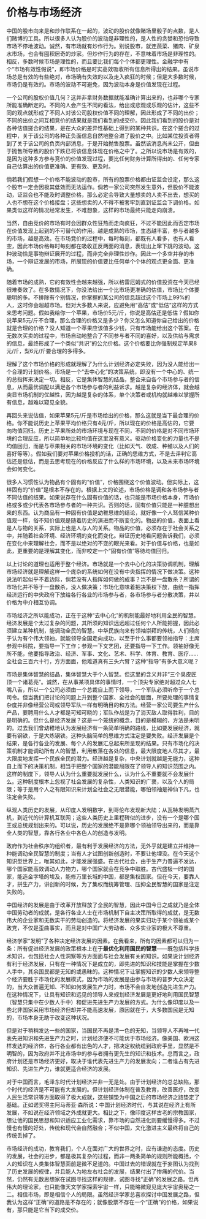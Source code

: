 # 价格与市场经济

中国的股市向来是和炒作联系在一起的，波动的股价就像赌场里骰子的点数，是人们赌博的工具。所以很多人认为股价的波动是非理性的，是人性的贪婪和恐怕导致市场不停地波动。诚然，有市场就有炒作行为。别说股市，就连蔬菜、猪肉、矿泉水市场，也会有囤积居奇的炒家。但炒作行为的存在，不意味着市场是非理性的。相反，多数时候市场是理性的，而且要比我们每个个体都更理性。金融学中有个“市场有效性假说”，即市场价格是时实高效吸收所有信息所得出的结果。虽说市场总是有效的有些绝对，市场确有失效的以及走入疯狂的时候；但是大多数时候，市场仍是有效的。市场的波动不可避免，因为波动本身是价值发现在过程。

一个公司的股权价值几何？这并非拿财务数据就能准确计算出来的，也非哪个专家所能准确断定的。不同的人会产生不同的看法，给出或悲观或乐观的估计，这些不同的观点就形成了不同人对该公司股权价值不同的理解，因此形成了不同的出价；不同的出价之间互相竞价的结果就是我们看到的成交价。因此我们看到的股价是对各种估值搓合的结果，是在大众的差异性基础上得到的某种共识。在这个搓合的过程中，关于该公司的各种正负面信息自然地整合进了股价之中。比如某位投资者得到了关于该公司的负页内部消息，于是开始抛售股票。虽然该消息尚未公开，但由于抛售所导致的股价下跌已将该信息体现在价格之中了。之所以说市场是有效的，是因为这种多方参与竞价的价值发现过程，要比任何财务计算所得出的、任何专家自己估算出的价值更准确、更有效、更及时。

倘若我们假想一个价格不能波动的股市，所有的股票价格都由证监会设定，那么这个股市一定会因极其低效而无法运作。倘若一家公司突然发生意外，但股价不能波动，证监会也不能及时调整价格，那么必定会导致大量想卖的人卖不出去，想买的人也不想在这个价格接盘；这些想卖的人不得不被套牢到直到证监会下调价格。如果类似这样的情况经常发生，不难想象，这样的市场最终只能走向崩溃。

当然，自由竞价的市场有时会因群众性狂热而走向疯狂，不过不能因此而否定市场在价值发现上起到的不可替代的作用。越是成熟的市场，生态越丰富，参与者越多的市场，越是高效。在市场竞价的过程中，每时每刻，都既有人看多，也有人看空，因此市场价格每时每刻都在吸收正反两面的消息，表现出上窜下跳的波动。这种波动恰是事物辩证展开的过程，而非完全非理性炒作。因此一个多空并存的市场，一个辩证发展的市场，所展现的价值要比任何单个个体的观点更全面、更准确。

随着市场的成熟，它的有效性会越来越强，所以格雷厄姆式的价值投资在今天已经很难奏效了。在多数情况下，你没法给出一个比市场更准确的估值，市场比个体要聪明的多。不排除有个别情况，你掌握的某公司的信息超过这个市场上99%的人，这时你会超越市场。但对大多数人来说，应避免用“高估”或“低估”这样的方式来思考问题。假如我给你一个苹果，市场价5元/斤，你说是高估还是低估？假如你说苹果5元/斤不合理，那么合理的价格又是多少？你又怎么知道你自己给出的价格就是合理的价格？没人知道一个苹果应该值多少钱，只有市场能给出这个答案。在无数次买卖的过程中，市场自动地整合了不同参与者不同的喜好，以及供给与需求的信息，最终形成了一个类似“共识”的公允价格。这个价格要比你强制规定苹果8元/斤，梨6元/斤要合理的多得多。

理解了这个市场价格的形成就理解了为什么计划经济必定失败，因为没人能给出一个合理的计划价格。市场是一个“去中心化”的决策系统，即没有一个中心的、统一的总指挥来决定一切。相反，它是集体智慧的结晶，整合来自各个市场参与者的信息，从而最优调配以满足各个市场参与者的利益诉求。越是复杂的经济体，就会越突显市场机制的优越性，因为越是复杂的体系，单个决策者或机构就越难以掌握所有信息，越难以窥见全貌。

再回头来说估值，如果苹果5元/斤是市场给出的价格，那么这就是当下最合理的价格。你不能说历史上苹果平均价格只有4元/斤，所以现在的价格是高估的，它要向均值回归。历史上苹果所处的市场环境与现在不同，不同的价格是对不同市场环境的合理反应，所以简单地比较均值在这里没有意义。驱动价格变化的力量也不是均值回归，而是与苹果相关的市场环境的变化（比如天气、收成、种殖以及人们的喜好等等）。假如我们要对苹果价格投机的话，正确的思维方式，不是去评判它高估还是低估，而是去思考现在的价格反应了什么样的市场环境，以及未来市场环境会如何变化。

很多人习惯性认为物品有个固有的“价值”，价格围绕这个价值波动。但实际上，这样固有的“价值”是根本不存在的。根据上文的论述，市场价格是调和各市场参与者不同估值的结果。如果说存在什么固有价值的话，也只能是市场价格本身，市场价格或多或少代表各市场参与者的一种共识。否则的话，固有价值只能是一种臆想出来的东西。认为商品有一种固有价值是幼稚思维的结论，就好像一个人驽信某种价值观一样，俗不知价值观是随着历史的演进而不断变化的。物品的价值，表面上看是人与物的关系，实际上也是人与人的关系。物品的价值，必须存在于社会关系之中，并随着社会环境、经济环境的变化而变化。辩证历史地看问题告诉我们，必须在变化中来理解社会，而不是以绝对的不变的眼光来看。对于价值与价格，也是如此，更重要的是理解其变化，而非咬定一个“固有价值”等待均值回归。



以上讨论的道理也适用于整个经济。市场就是一个去中心化的决策协调机制，理解市场经济就是理解这样一个庞杂的系统如何在没有中央指挥的情况下做决策。这种说法听起似乎不着边际，倘若没有人指挥如何做的成事？岂不是一盘散杀？所谓的市场化并不等于一盘散杀，没人做决策；市场化意味着把决策权下放，由统一指挥经济运行的中央政府下放给各行各业的市场参与者，各市场参与者分散决策，并以价格为中介相互协调。

市场经济之所以能成功，正在于这种“去中心化”的机制能最好地利用全民的智慧。经济发展是个太过复杂的问题，其所须的知识远远超过任何个人所能把握，因此必须建立某种机制，能调动全民的智慧。中华民族向来有领袖崇拜的传统，人们倾向于认为有个伟大领袖，就能领导全国走向成功，以至于什么事都要领袖指导：主席参观中科院，要指导一下工作；参观一下文艺团，还要指导一下工作。领袖好像无所不能，他要指导政治、经济、军事、文化、艺术、科学、体育、教育、医疗……全社会三百六十行，方方面面，他难道真有三头六臂？这种“指导”有多大意义呢？

市场是集体智慧的结晶，集体智慧大于个人智慧。但这里的含义并非“三个臭皮匠顶一个诸葛亮”。诚然，在从事某项具体的事情时，一个顶尖专家绝对超过众人七嘴八舌，所以一个公司必须由一个总裁自上而下领导，一个军队必须听命于一个总司令。但当我们把讨论的问题上升到整个国家、全社会的层面，所要处理的事情复杂度并非像经营公司或领导军队一样有明确目的和方法。经营一家公司要生产什么产品，要聘用什么人才都是可知可晓的；军队作战是为了消灭敌人取得胜利，目的是明确的。但什么是经济发展？这是一个笼统的概念，目的是模糊的，方法是未明的。过去我们曾幼稚地认为发展经济有一条简单明确的路线，比如要发展经济，就要有钢铁，于是大炼钢铁。这种头脑简单的思维方式注定是要失败。经济发展是个结果，是各行各业的发展、每个人的发展汇总起来所呈现的结果。只有市场化的决策机制才能调动所有人的智慧，利用散落在各处的信息，最大限度地人尽其才，最大限度地发挥一个民族全民的潜力。经济越是复杂，中央计划就越是无能力，这种自上而下的决策机制，相当于把整个国家的潜能局限在了领导人的知识范围之内。这样的制度下，领导人认为什么重要就发展什么，认为什么不重要就不会发展什么。这种制度根本上忽视了社会发展的复杂性，人类知识的广褒，以及个人的局限；等于是用个人之有限知识来计划全社会之无限潜能，哪怕领袖是神仙下凡，也注定会失败。

纵观人类历史的发展，从印度人发明数字，到哥伦布发现新大陆；从瓦特发明蒸汽机，到近代的计算机互联网；这些人类历史上里程碑似的进步，没有一个是哪个国王或总统规划出来的。可以说，历史的发展绝不是靠哪个领袖领导出来的，而是靠全人类的智慧，靠各行各业中各色人的创造与发明。

政府作为社会秩序的组织者，最有利于发展经济的方法，无外乎就是建立并维持一种能调动全民智慧的制度；当有人才试图创新创造时，不要让他埋没。在今天这个知识型世界上，唯其如此，才能发展强盛。在古代社会，由于生产力普遍不发达，哪个国家能高效调动人力物力，哪个国家就会在竞争中取胜。古代盛极一时的国家，能造金字塔的埃及，能修万里长城的中国，都是集权国家。但在今天，要靠人才，拼生产力，讲创新的时候，为了集权而统筹管理、压抑全民智慧的国家是注定失败的。

中国经济的发展是由于改革开放释放了全民的智慧，因此中国今日之成就乃是全体中国劳动者的成就，是各行各业人士在市场机制下自主决策所取得的成就，是无数伟大的企业家和无数实干的劳动创造的。将经济发展的果实归功于某个领袖或某个政党，不仅是歪曲事实，而且是对中国广大劳动者、众多实业家的极大不尊重。



经济学家“发明”了各种决定经济发展的因素。在我看来，所有的因素都可以归为一条：所有促进经济发展的政策根本上在于**最优化利用国民的智慧**——既包括科学技术知识，也包括社会人性洞察等方方面面与社会发展有关的知识。如果说计划经济有利于经济发展，只有在一种情况下是成立的，即先进的知识和技能是掌握在少数人手中，其余国民都是无知的或愚昧的。这种情况下让掌握知识的少数人来领导整个经济要胜于市场化的发展模式，因为市场的发展是由参与市场的普罗大众决定的，当大众普遍无知、不知如何发展生产力时，市场不会自发地创造先进生产力。在这种情况下，让具有知识和远见的领导人来规划经济发展是更好地利用国民智慧（智慧只集中在少数人手中）和促进先进生产力发展的方式。为什么像印度以及一些北非国家采用市场经济但却并不能高速发展，原因就在于，大多数国民是无知的，市场本身无助于改变这种状况。

但是对于稍稍发达一些的国家，当国民不再是清一色的无知，当领导人不再唯一代表先进知识和先进生产力之时，计划经济便不可能优于市场经济。像美国、欧洲这样发达的经济体，各行各业都有出色的人才，把决定权统缆到政府手里，显然是不明智的，因为政府并不比市场中的参与者拥有更先生的知识和技术。总而言之，政府计划还是市场经济更好，取决于谁代表先进生产力的发展发向；二者谁占有先进知识、先进生产力，谁就更适合经济的发展。

对于中国而言，毛泽东时代计划经济并非一无是处。由于计划经济的总总缺陷，那个时代的经济是不可能有大发展的。但计划经济体制在普及教育，改善医疗，改变人民生活常识等方面取得了极大成就，这些铺垫为中国之后的市场经济之路垫定了基础。正如诺奖得主阿马蒂亚·森所说：中国计划经济时代，与其说在经济上有所发展，不如说在经济领域之外成就更大。相比之下，像印度这样古老的宗教国家，想让他的国民思想和知识适应工业化需求，靠市场的自然进化则要缓慢得多。不过慢也有慢的好处，传统和现代会自然融合；不似中国，文化激进主义最终将自己的传统丢掉了。



市场经济的成功，教育我们，个人在面对广大的世界之时，应有谦逊的态度。历史的发展，社会的进步，都是极其复杂的过程，而非一两条简单的规则所能概括，个人的知识在人类集体智慧面前是微不足道的。中国过去的错误就在于妄图认为找到了历史发展的规律，并且能人为地左右社会的发展，结果付出了惨痛的代价。当然，仍然有无数思想家在试图寻找这样的规律，试图寻找“正确”的发展之路。但再伟大的理论家，也只能像天文学家探索宇宙一样，只能略微窥见庞大宇宙奥秘之一二。相信市场，即是相信个人的局限。虽然经济学家总喜欢探讨中国发展之路，但我认为这样“正确”的道路是不存在的；就像股票不存在一个“正确”的价格，如果说有，那只能是它当下的成交价。
